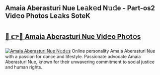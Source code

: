 ## Amaia Aberasturi Nue Le𝚊k𝚎d N𝚞𝚍e - Part-os2 Vid𝚎o Photos Le𝚊ks SoteK

# <h2><a href="http://fb3reli.evod.top/?m=Amaia+Aberasturi+Nue">🔗 👉🔴 Amaia Aberasturi Nue Vid𝚎o Ph𝚘t𝚘s</a></h2>

[![Amaia Aberasturi Nue N𝚞d𝚎s](https://i.imgur.com/8V9OHl7.gif)](http://fb3reli.evod.top/?m=Amaia+Aberasturi+Nue)
Online personality Amaia Aberasturi Nue with a passion for dance and lifestyle. Passionate advocate Amaia Aberasturi Nue, known for their unwavering commitment to social justice and human rights. 
